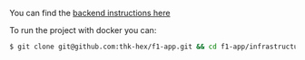 You can find the [backend instructions here](https://github.com/thk-hex/f1-app/blob/dev/backend/README.md)

To run the project with docker you can:
```bash
$ git clone git@github.com:thk-hex/f1-app.git && cd f1-app/infrastructure && docker-compose up
```
